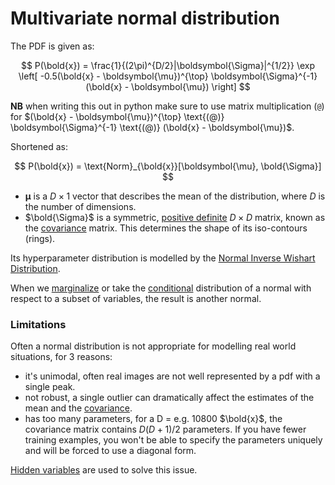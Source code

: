 # Multivariate normal distribution

The PDF is given as:

$$
P(\bold{x}) = 
\frac{1}{(2\pi)^{D/2}|\boldsymbol{\Sigma}|^{1/2}}
\exp \left[
-0.5(\bold{x} - \boldsymbol{\mu})^{\top} \boldsymbol{\Sigma}^{-1} (\bold{x} - \boldsymbol{\mu}) 
\right]
$$

**NB** when writing this out in python make sure to use matrix multiplication 
(`@`) for $(\bold{x} - \boldsymbol{\mu})^{\top} \text{(@)} \boldsymbol{\Sigma}^{-1} \text{(@)} (\bold{x} - \boldsymbol{\mu})$.

Shortened as:

$$
P(\bold{x}) = \text{Norm}_{\bold{x}}[\boldsymbol{\mu}, \bold{\Sigma}]
$$

- $\boldsymbol{\mu}$ is a $D \times 1$ vector that describes the mean of the
  distribution, where $D$ is the number of dimensions.
- $\bold{\Sigma}$ is a symmetric, [positive definite](202210131406.md) $D \times D$ matrix, known as the [covariance](202210130950.md) matrix. This determines the shape of its iso-contours (rings).

Its hyperparameter distribution is modelled by the [Normal Inverse Wishart Distribution](202210101311.md).

When we [marginalize](202210091450.md) or take the [conditional](202210071001.md)
distribution of a normal with respect to a subset of variables, the result is
another normal.

### Limitations

Often a normal distribution is not appropriate for modelling real world
situations, for 3 reasons:
- it's unimodal, often real images are not well represented by a pdf with a
  single peak.
- not robust, a single outlier can dramatically affect the estimates of the mean
  and the [covariance](202210130950.md).
- has too many parameters, for a D = e.g. 10800 $\bold{x}$, the covariance
  matrix contains $D(D+1)$/2 parameters. If you have fewer training examples,
  you won't be able to specify the parameters uniquely and will be forced to use
  a diagonal form.

[Hidden variables](202210190852.md) are used to solve this issue.
